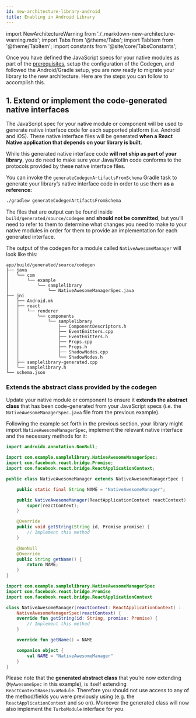 ```yaml
---
id: new-architecture-library-android
title: Enabling in Android Library
---
```


import NewArchitectureWarning from './\_markdown-new-architecture-warning.mdx'; import Tabs from '@theme/Tabs'; import TabItem from '@theme/TabItem'; import constants from '@site/core/TabsConstants';

<NewArchitectureWarning/>

Once you have defined the JavaScript specs for your native modules as part of the [prerequisites](new-architecture-library-intro), setup the configuration of the Codegen, and followed the Android/Gradle setup, you are now ready to migrate your library to the new architecture. Here are the steps you can follow to accomplish this.

## 1. Extend or implement the code-generated native interfaces

The JavaScript spec for your native module or component will be used to generate native interface code for each supported platform (i.e. Android and iOS). These native interface files will be generated **when a React Native application that depends on your library is built**.

While this generated native interface code **will not ship as part of your library**, you do need to make sure your Java/Kotlin code conforms to the protocols provided by these native interface files.

You can invoke the `generateCodegenArtifactsFromSchema` Gradle task to generate your library’s native interface code in order to use them **as a reference:**

```bash
./gradlew generateCodegenArtifactsFromSchema
```

The files that are output can be found inside `build/generated/source/codegen` and **should not be committed**, but you’ll need to refer to them to determine what changes you need to make to your native modules in order for them to provide an implementation for each generated interface.

The output of the codegen for a module called `NativeAwesomeManager` will look like this:

```
app/build/generated/source/codegen
├── java
│   └── com
│       └── example
│           └── samplelibrary
│               └── NativeAwesomeManagerSpec.java
├── jni
│   ├── Android.mk
│   ├── react
│   │   └── renderer
│   │       └── components
│   │           └── samplelibrary
│   │               ├── ComponentDescriptors.h
│   │               ├── EventEmitters.cpp
│   │               ├── EventEmitters.h
│   │               ├── Props.cpp
│   │               ├── Props.h
│   │               ├── ShadowNodes.cpp
│   │               └── ShadowNodes.h
│   ├── samplelibrary-generated.cpp
│   └── samplelibrary.h
└── schema.json
```

### Extends the abstract class provided by the codegen

Update your native module or component to ensure it **extends the abstract class** that has been code-generated from your JavaScript specs (i.e. the `NativeAwesomeManagerSpec.java` file from the previous example).

Following the example set forth in the previous section, your library might import `NativeAwesomeManagerSpec`, implement the relevant native interface and the necessary methods for it:

<Tabs groupId="android-language" defaultValue={constants.defaultAndroidLanguage} values={constants.androidLanguages}>

<TabItem value="java">

```java
import androidx.annotation.NonNull;

import com.example.samplelibrary.NativeAwesomeManagerSpec;
import com.facebook.react.bridge.Promise;
import com.facebook.react.bridge.ReactApplicationContext;

public class NativeAwesomeManager extends NativeAwesomeManagerSpec {

    public static final String NAME = "NativeAwesomeManager";

    public NativeAwesomeManager(ReactApplicationContext reactContext) {
        super(reactContext);
    }

    @Override
    public void getString(String id, Promise promise) {
        // Implement this method
    }

    @NonNull
    @Override
    public String getName() {
        return NAME;
    }
}
```

</TabItem>

<TabItem value="kotlin">

```kotlin
import com.example.samplelibrary.NativeAwesomeManagerSpec
import com.facebook.react.bridge.Promise
import com.facebook.react.bridge.ReactApplicationContext

class NativeAwesomeManager(reactContext: ReactApplicationContext) :
    NativeAwesomeManagerSpec(reactContext) {
    override fun getString(id: String, promise: Promise) {
        // Implement this method
    }

    override fun getName() = NAME

    companion object {
        val NAME = "NativeAwesomeManager"
    }
}
```

</TabItem>
</Tabs>

Please note that the **generated abstract class** that you’re now extending (`MyAwesomeSpec` in this example), is itself extending `ReactContextBaseJavaModule`. Therefore you should not use access to any of the method/fields you were previously using (e.g. the `ReactApplicationContext` and so on). Moreover the generated class will now also implement the `TurboModule` interface for you.
